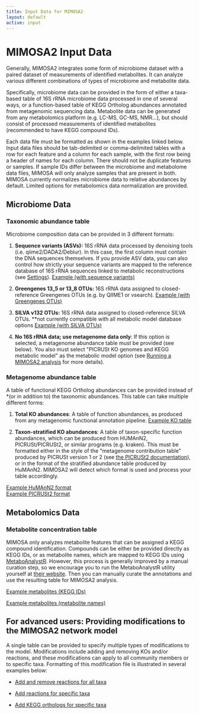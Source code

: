 ```yaml
---
title: Input Data for MIMOSA2
layout: default
active: input
---
```


# MIMOSA2 Input Data

Generally, MIMOSA2 integrates some form of microbiome dataset with a paired dataset of measurements of identified metabolites. It can analyze various different combinations of types of microbiome and metabolite data. 

Specifically, microbiome data can be provided in the form of either a taxa-based table of 16S rRNA microbiome data processed in one of several ways, 
or a function-based table of KEGG Ortholog abundances annotated from metagenomic sequencing data. Metabolite data can be generated from any metabolomics platform (e.g. LC-MS, GC-MS, NMR...), but should 
consist of processed measurements of identified metabolites (recommended to have KEGG compound IDs).

Each data file must be formatted as shown in the examples linked below. Input data files should be tab-delimited or comma-delimited tables with a row for each feature and a column for each sample, 
with the first row being a header of names for each column. 
There should not be duplicate features or samples. If sample IDs differ between the microbiome and metabolome data files, MIMOSA will only analyze samples that are present in both. 
MIMOSA currently normalizes microbiome data to relative abundances by default. Limited options for metabolomics data normalization are provided. 


<h2 id="taxonomy">Microbiome Data</h2>

<h3>Taxonomic abundance table</h3>

Microbiome composition data can be provided in 3 different formats: 

1) **Sequence variants (ASVs):** 16S rRNA data processed by denoising tools (i.e. qiime2/DADA2/Deblur). In this case, the first column must contain the DNA sequences themselves. 
If you provide ASV data, you can also control how strictly your sequence variants are mapped to the reference database of 16S rRNA sequences linked to metabolic reconstructions (see [Settings](settings.html)).
<a href="https://elbo-spice.gs.washington.edu/shiny/MIMOSA2shiny/test_seqs.txt" target="_blank">Example (with sequence variants) </a>

2) **Greengenes 13_5 or 13_8 OTUs:** 16S rRNA data assigned to closed-reference Greengenes OTUs (e.g. by QIIME1 or vsearch). 
<a href="https://elbo-spice.gs.washington.edu/shiny/MIMOSA2shiny/test_gg.txt" target="_blank">Example (with Greengenes OTUs) </a>

3) **SILVA v132 OTUs:** 16S rRNA data assigned to closed-reference SILVA OTUs. **not currently compatible with all metabolic model database options
<a href="https://elbo-spice.gs.washington.edu/shiny/MIMOSA2shiny/test_silva.txt" target="_blank">Example (with SILVA OTUs) </a>

4) **No 16S rRNA data; use metagenome data only**: If this option is selected, a metagenome abundance table must be provided (see below). You also must select 
"PICRUSt KO genomes and KEGG metabolic model" as the metabolic model option (see [Running a MIMOSA2 analysis](settings.html) for more details).

<h3>Metagenome abundance table</h3>

A table of functional KEGG Ortholog abundances can be provided instead of *(or in addition to) the taxonomic abundances. This table can take multiple different forms: 

1) **Total KO abundances**: A table of function abundances, as produced from any metagenomic functional annotation pipeline.
<a href="https://elbo-spice.gs.washington.edu/shiny/MIMOSA2shiny/test_metagenome.txt" target="_blank">Example KO table</a>

2) **Taxon-stratified KO abundances**: A table of taxon-specific function abundances, which can be produced from HUMAnN2, PICRUSt/PICRUSt2, or similar programs (e.g. kraken). This must be formatted either in the style
of the "metagenome contribution table" produced by PICRUSt version 1 or 2 (see [the PICRUSt2 documentation](https://github.com/picrust/picrust2/wiki/Full-pipeline-script)), or
in the format of the stratified abundance table produced by HuMAnN2. MIMOSA2 will detect which format is used and process your table accordingly.
 
<a href="https://elbo-spice.gs.washington.edu/shiny/MIMOSA2shiny/test_stratified_kos.txt" target="_blank">Example HuMAnN2 format</a><br>
<a href="https://elbo-spice.gs.washington.edu/shiny/MIMOSA2shiny/test_contributions.txt" target="_blank">Example PICRUSt2 format</a>

<h2 id="function">Metabolomics Data</h2>

<h3>Metabolite concentration table</h3>

MIMOSA only analyzes metabolite features that can be assigned a KEGG compound identification. Compounds can be either be provided directly as KEGG IDs, 
or as metabolite names, which are mapped to KEGG IDs using [MetaboAnalystR](https://www.metaboanalyst.ca/). 
However, this process is generally improved by a manual curation step, so we encourage you to run the MetaboAnalystR utility yourself at [their website](https://www.metaboanalyst.ca/faces/ModuleView.xhtml). 
Then you can manually curate the annotations and use the resulting table for MIMOSA2 analysis.

<a href="https://elbo-spice.gs.washington.edu/shiny/MIMOSA2shiny/test_mets.txt" target="_blank">Example metabolites (KEGG IDs) </a>

<a href="https://elbo-spice.gs.washington.edu/shiny/MIMOSA2shiny/test_mets_names.txt" target="_blank">Example metabolites (metabolite names) </a>

## For advanced users: Providing modifications to the MIMOSA2 network model

A single table can be provided to specify multiple types of modifications to the model. Modifications include adding and removing KOs and/or reactions, and these modifications
can apply to all community members or to specific taxa. Formatting of this modification file is illustrated in several examples below:

- <a href="https://elbo-spice.gs.washington.edu/shiny/MIMOSA2shiny/test_netAdd_rxns_KEGG.txt" target="_blank">Add and remove reactions for all taxa</a>

- <a href="https://elbo-spice.gs.washington.edu/shiny/MIMOSA2shiny/test_netAdd_species_rxns_AGORA.txt" target="_blank">Add reactions for specific taxa</a>
 
- <a href="https://elbo-spice.gs.washington.edu/shiny/MIMOSA2shiny/test_netAdd_genes_KEGG.txt" target="_blank">Add KEGG orthologs for specific taxa</a>
